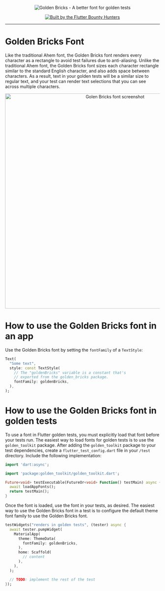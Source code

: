 <p align="center">
  <img src="https://github.com/Flutter-Bounty-Hunters/golden_bricks/assets/7259036/0cdae236-f78b-404e-bd6c-2d51cc44f1a6" alt="Golden Bricks - A better font for golden tests">
</p>

<p align="center">
  <a href="https://flutterbountyhunters.com" target="_blank">
    <img src="https://github.com/Flutter-Bounty-Hunters/flutter_test_robots/assets/7259036/1b19720d-3dad-4ade-ac76-74313b67a898" alt="Built by the Flutter Bounty Hunters">
  </a>
</p>

---

# Golden Bricks Font
Like the traditional Ahem font, the Golden Bricks font renders every character as a rectangle to avoid test failures due to anti-aliasing. Unlike the traditional Ahem font, the Golden Bricks font sizes each character rectangle similar to the standard English character, and also adds space between characters. As a result, text in your golden tests will be a similar size to regular text, and your test can render text selections that you can see across multiple characters.

<p align="center">
  <img width="700" alt="Golen Bricks font screenshot" src="https://user-images.githubusercontent.com/7259036/189520359-f702481b-2eef-4340-bbfa-df16e66e6ab6.png">
</p>

# How to use the Golden Bricks font in an app
Use the Golden Bricks font by setting the `fontFamily` of a `TextStyle`:
```dart
Text(
  "Some text",
  style: const TextStyle(
    // The "goldenBricks" variable is a constant that's 
    // exported from the golden_bricks package.
    fontFamily: goldenBricks,
  ),
);
```

# How to use the Golden Bricks font in golden tests
To use a font in Flutter golden tests, you must explicitly load that font before your tests run.
The easiest way to load fonts for golden tests is to use the `golden_toolkit` package. After
adding the `golden_toolkit` package to your test dependencies, create a `flutter_test_config.dart`
file in your `/test` directory. Include the following implementation:

```dart
import 'dart:async';

import 'package:golden_toolkit/golden_toolkit.dart';

Future<void> testExecutable(FutureOr<void> Function() testMain) async {
  await loadAppFonts();
  return testMain();
}
```

Once the font is loaded, use the font in your tests, as desired. The easiest way to use the
Golden Bricks font in a test is to configure the default theme font family to use the Golden Bricks
font.

```dart
testWidgets("renders in golden tests", (tester) async {
  await tester.pumpWidget(
    MaterialApp(  
      theme: ThemeData(
        fontFamily: goldenBricks,
      ),
      home: Scaffold(
        // content
      ),
    ),
  );

  // TODO: implement the rest of the test
});
```
